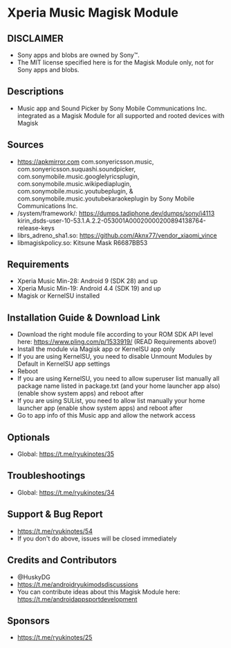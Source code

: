 # Xperia Music Magisk Module

## DISCLAIMER
- Sony apps and blobs are owned by Sony™.
- The MIT license specified here is for the Magisk Module only, not for Sony apps and blobs.

## Descriptions
- Music app and Sound Picker by Sony Mobile Communications Inc. integrated as a Magisk Module for all supported and rooted devices with Magisk

## Sources
- https://apkmirror.com com.sonyericsson.music, com.sonyericsson.suquashi.soundpicker, com.sonymobile.music.googlelyricsplugin, com.sonymobile.music.wikipediaplugin, com.sonymobile.music.youtubeplugin, & com.sonymobile.music.youtubekaraokeplugin by Sony Mobile Communications Inc.
- /system/framework/: https://dumps.tadiphone.dev/dumps/sony/i4113 kirin_dsds-user-10-53.1.A.2.2-053001A00020000200894138764-release-keys
- librs_adreno_sha1.so: https://github.com/Aknx77/vendor_xiaomi_vince
- libmagiskpolicy.so: Kitsune Mask R6687BB53

## Requirements
- Xperia Music Min-28: Android 9 (SDK 28) and up
- Xperia Music Min-19: Android 4.4 (SDK 19) and up
- Magisk or KernelSU installed

## Installation Guide & Download Link
- Download the right module file according to your ROM SDK API level here: https://www.pling.com/p/1533919/ (READ Requirements above!)
- Install the module via Magisk app or KernelSU app only
- If you are using KernelSU, you need to disable Unmount Modules by Default in KernelSU app settings
- Reboot
- If you are using KernelSU, you need to allow superuser list manually all package name listed in package.txt (and your home launcher app also) (enable show system apps) and reboot after
- If you are using SUList, you need to allow list manually your home launcher app (enable show system apps) and reboot after
- Go to app info of this Music app and allow the network access

## Optionals
- Global: https://t.me/ryukinotes/35

## Troubleshootings
- Global: https://t.me/ryukinotes/34

## Support & Bug Report
- https://t.me/ryukinotes/54
- If you don't do above, issues will be closed immediately

## Credits and Contributors
- @HuskyDG
- https://t.me/androidryukimodsdiscussions
- You can contribute ideas about this Magisk Module here: https://t.me/androidappsportdevelopment

## Sponsors
- https://t.me/ryukinotes/25


